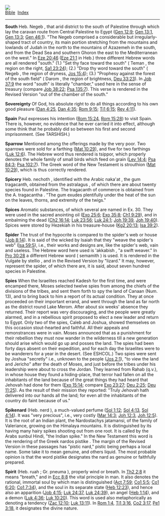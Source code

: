 [![](../../cdshop/ithlogo.png)](../../index)  
[Bible](../index)  [Index](index) 

------------------------------------------------------------------------

<span id="000">**South**</span> Heb. Negeb , that arid district to the
south of Palestine through which lay the caravan route from Central
Palestine to Egypt ([Gen 12:9](../kjv/gen012.htm#009); [Gen
13:1](../kjv/gen013.htm#001), [Gen 13:3](../kjv/gen013.htm#003); [Gen
46:1](../kjv/gen046.htm#001)). "The Negeb comprised a considerable but
irregularly-shaped tract of country, its main portion stretching from
the mountains and lowlands of Judah in the north to the mountains of
Azazemeh in the south, and from the Dead Sea and southern Ghoron the
east to the Mediterranean on the west." In [Eze
20:46](../kjv/eze020.htm#046) ([Eze 21:1](../kjv/eze021.htm#001) in
Heb.) three different Hebrew words are all rendered "south." (1.) "Set
thy face toward the south" ( Teman , the region on the right, [Sa1
23:24](../kjv/sa1023.htm#024)); (2.) "Drop thy word toward the south" (
Negeb , the region of dryness, [Jos 15:4](../kjv/jos015.htm#004)); (3.)
"Prophesy against the forest of the south field" ( Darom , the region of
brightness, [Deu 33:23](../kjv/deu033.htm#023)). In [Job
37:9](../kjv/job037.htm#009) the word "south" is literally "chamber,"
used here in the sense of treasury (compare [Job
38:22](../kjv/job038.htm#022); [Psa 135:7](../kjv/psa135.htm#007)). This
verse is rendered in the Revised Version "out of the chamber of the
south."

<span id="001">**Sovereignty**</span> Of God, his absolute right to do
all things according to his own good pleasure ([Dan
4:25](../kjv/dan004.htm#025), [Dan 4:35](../kjv/dan004.htm#035); [Rom
9:15](../kjv/rom009.htm#015); [Ti1 6:15](../kjv/ti1006.htm#015); [Rev
4:11](../kjv/rev004.htm#011)).

<span id="002">**Spain**</span> Paul expresses his intention ([Rom
15:24](../kjv/rom015.htm#024), [Rom 15:28](../kjv/rom015.htm#028)) to
visit Spain. There is, however, no evidence that he ever carried it into
effect, although some think that he probably did so between his first
and second imprisonment. (See TARSHISH.)

<span id="003">**Sparrow**</span> Mentioned among the offerings made by
the very poor. Two sparrows were sold for a farthing ([Mat
10:29](../kjv/mat010.htm#029)), and five for two farthings ([Luk
12:6](../kjv/luk012.htm#006)). The Hebrew word thus rendered is tsippor,
which properly denotes the whole family of small birds which feed on
grain ([Lev 14:4](../kjv/lev014.htm#004); [Psa
84:3](../kjv/psa084.htm#003); [Psa 102:7](../kjv/psa102.htm#007)). The
Greek word of the New Testament is strouthion ([Mat
10:29](../kjv/mat010.htm#029)), which is thus correctly rendered.

<span id="004">**Spicery**</span> Heb. nechoth , identified with the
Arabic naka'at , the gum tragacanth, obtained from the astralagus , of
which there are about twenty species found in Palestine. The tragacanth
of commerce is obtained from the A. tragacantha . "The gum exudes
plentifully under the heat of the sun on the leaves, thorns, and
extremity of the twigs."

<span id="005">**Spices**</span> Aromatic substances, of which several
are named in Ex. 30. They were used in the sacred anointing oil ([Exo
25:6](../kjv/exo025.htm#006); [Exo 35:8](../kjv/exo035.htm#008); [Ch1
9:29](../kjv/ch1009.htm#029)), and in embalming the dead ([Ch2
16:14](../kjv/ch2016.htm#014); [Luk 23:56](../kjv/luk023.htm#056); [Luk
24:1](../kjv/luk024.htm#001); [Joh 19:39](../kjv/joh019.htm#039), [Joh
19:40](../kjv/joh019.htm#040)). Spices were stored by Hezekiah in his
treasure-house ([Kg2 20:13](../kjv/kg2020.htm#013); [Isa
39:2](../kjv/isa039.htm#002)).

<span id="006">**Spider**</span> The trust of the hypocrite is compared
to the spider's web or house ([Job 8:14](../kjv/job008.htm#014)). It is
said of the wicked by Isaiah that they "weave the spider's web" ([Isa
59:5](../kjv/isa059.htm#005)), i.e., their works and designs are, like
the spider's web, vain and useless. The Hebrew word here used is
'akkabish , "a swift weaver." In [Pro 30:28](../kjv/pro030.htm#028) a
different Hebrew word ( semamith ) is used. It is rendered in the
Vulgate by stellio , and in the Revised Version by "lizard." It may,
however, represent the spider, of which there are, it is said, about
seven hundred species in Palestine.

<span id="007">**Spies**</span> When the Israelites reached Kadesh for
the first time, and were encamped there, Moses selected twelve spies
from among the chiefs of the divisions of the tribes, and sent them
forth to spy the land of Canaan (Num. 13), and to bring back to him a
report of its actual condition. They at once proceeded on their
important errand, and went through the land as far north as the district
round Lake Merom. After about six weeks' absence they returned. Their
report was very discouraging, and the people were greatly alarmed, and
in a rebellious spirit proposed to elect a new leader and return to
Egypt. Only two of the spies, Caleb and Joshua, showed themselves on
this occasion stout-hearted and faithful. All their appeals and
remonstrances were in vain. Moses announced that as a punishment for
their rebellion they must now wander in the wilderness till a new
generation should arise which would go up and posses the land. The spies
had been forty days absent on their expedition, and for each day the
Israelites were to be wanderers for a year in the desert. (See ESHCOL.)
Two spies were sent by Joshua "secretly" i.e., unknown to the people
([Jos 2:1](../kjv/jos002.htm#001)), "to view the land and Jericho" after
the death of Moses, and just before the tribes under his leadership were
about to cross the Jordan. They learned from Rahab (q.v.), in whose
house they found a hiding-place, that terror had fallen on all the
inhabitants of the land because of the great things they had heard that
Jehovah had done for them ([Exo 15:14](../kjv/exo015.htm#014); compare
[Exo 23:27](../kjv/exo023.htm#027); [Deu 2:25](../kjv/deu002.htm#025);
[Deu 11:25](../kjv/deu011.htm#025)). As the result of their mission they
reported: "Truly Jehovah hath delivered into our hands all the land; for
even all the inhabitants of the country do faint because of us."

<span id="008">**Spikenard**</span> (Heb. nerd ), a much-valued perfume
([Sol 1:12](../kjv/sol001.htm#012); [Sol 4:13](../kjv/sol004.htm#013),
[Sol 4:14](../kjv/sol004.htm#014)). It was "very precious", i.e., very
costly ([Mar 14:3](../kjv/mar014.htm#003); [Joh
12:3](../kjv/joh012.htm#003), [Joh 12:5](../kjv/joh012.htm#005)). It is
the root of an Indian plant, the Nardostachys jatamansi, of the family
of Valeriance, growing on the Himalaya mountains. It is distinguished by
its having many hairy spikes shooting out from one root. It is called by
the Arabs sunbul Hindi, "the Indian spike." In the New Testament this
word is the rendering of the Greek nardos pistike . The margin of the
Revised Version in these passages has "pistic nard," pistic being
perhaps a local name. Some take it to mean genuine, and others liquid.
The most probable opinion is that the word pistike designates the nard
as genuine or faithfully prepared.

<span id="009">**Spirit**</span> (Heb. ruah ; Gr. pneuma ), properly
wind or breath. In [Th2 2:8](../kjv/th2002.htm#008) it means "breath,"
and in [Ecc 8:8](../kjv/ecc008.htm#008) the vital principle in man. It
also denotes the rational, immortal soul by which man is distinguished
([Act 7:59](../kjv/act007.htm#059); [Co1 5:5](../kjv/co1005.htm#005);
[Co1 6:20](../kjv/co1006.htm#020); [Co1 7:34](../kjv/co1007.htm#034)),
and the soul in its separate state ([Heb 12:23](../kjv/heb012.htm#023)),
and hence also an apparition ([Job 4:15](../kjv/job004.htm#015); [Luk
24:37](../kjv/luk024.htm#037), [Luk 24:39](../kjv/luk024.htm#039)), an
angel ([Heb 1:14](../kjv/heb001.htm#014)), and a demon ([Luk
4:36](../kjv/luk004.htm#036); [Luk 10:20](../kjv/luk010.htm#020)). This
word is used also metaphorically as denoting a tendency ([Zac
12:10](../kjv/zac012.htm#010); [Luk 13:11](../kjv/luk013.htm#011)). In
[Rom 1:4](../kjv/rom001.htm#004), [Ti1 3:16](../kjv/ti1003.htm#016),
[Co2 3:17](../kjv/co2003.htm#017), [Pe1 3:18](../kjv/pe1003.htm#018), it
designates the divine nature.
